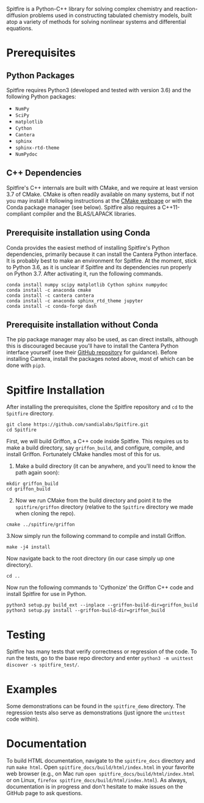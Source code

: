 Spitfire is a Python-C++ library for solving complex chemistry and reaction-diffusion problems used in constructing tabulated chemistry models, built atop a variety of methods for solving nonlinear systems and differential equations.

# Prerequisites

## Python Packages
Spitfire requires Python3 (developed and tested with version 3.6) and the following Python packages:
- `NumPy`
- `SciPy`
- `matplotlib`
- `Cython`
- `Cantera`
- `sphinx`
- `sphinx-rtd-theme`
- `NumPydoc`

## C++ Dependencies
Spitfire's C++ internals are built with CMake, and we require at least version 3.7 of CMake.
CMake is often readily available on many systems, but if not you may install it following instructions at the [CMake webpage](https://cmake.org/) or with the Conda package manager (see below).
Spitfire also requires a C++11-compliant compiler and the BLAS/LAPACK libraries.

## Prerequisite installation using Conda
Conda provides the easiest method of installing Spitfire's Python dependencies, primarily because it can install the Cantera Python interface.
It is probably best to make an environment for Spitfire.
At the moment, stick to Python 3.6, as it is unclear if Spitfire and its dependencies run properly on Python 3.7.
After activating it, run the following commands.
```
conda install numpy scipy matplotlib Cython sphinx numpydoc
conda install -c anaconda cmake
conda install -c cantera cantera
conda install -c anaconda sphinx_rtd_theme jupyter
conda install -c conda-forge dash
```

## Prerequisite installation without Conda
The pip package manager may also be used, as can direct installs, although this is discouraged because you'll have to install the Cantera Python interface yourself (see their [GitHub repository](https://github.com/Cantera/cantera) for guidance).
Before installing Cantera, install the packages noted above, most of which can be done with `pip3`.

# Spitfire Installation
After installing the prerequisites, clone the Spitfire repository and `cd` to the `Spitfire` directory.
```
git clone https://github.com/sandialabs/Spitfire.git
cd Spitfire
```

First, we will build Griffon, a C++ code inside Spitfire.
This requires us to make a build directory, say `griffon_build`, and configure, compile, and install Griffon.
Fortunately CMake handles most of this for us.

1. Make a build directory (it can be anywhere, and you'll need to know the path again soon):
```
mkdir griffon_build
cd griffon_build
```

2. Now we run CMake from the build directory and point it to the `spitfire/griffon` directory (relative to the `Spitfire` directory we made when cloning the repo).
```
cmake ../spitfire/griffon
```

3.Now simply run the following command to compile and install Griffon.
```
make -j4 install
```

Now navigate back to the root directory (in our case simply up one directory).
```
cd ..
```

Now run the following commands to 'Cythonize' the Griffon C++ code and install Spitfire for use in Python.
```
python3 setup.py build_ext --inplace --griffon-build-dir=griffon_build
python3 setup.py install --griffon-build-dir=griffon_build
```

# Testing
Spitfire has many tests that verify correctness or regression of the code.
To run the tests, go to the base repo directory and enter 
`python3 -m unittest discover -s spitfire_test/`.

# Examples
Some demonstrations can be found in the `spitfire_demo` directory.
The regression tests also serve as demonstrations (just ignore the `unittest` code within).

# Documentation
To build HTML documentation, navigate to the `spitfire_docs` directory and run `make html`.
Open `spitfire_docs/build/html/index.html` in your favorite web browser (e.g., on Mac run `open spitfire_docs/build/html/index.html` or on Linux, `firefox spitfire_docs/build/html/index.html`).
As always, documentation is in progress and don't hesitate to make issues on the GitHub page to ask questions.
